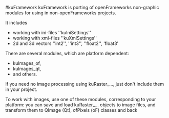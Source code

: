 #kuFramework
kuFramework is porting of openFrameworks non-graphic modules for using in non-openFrameworks projects.

It includes 
* working with ini-files ''kuIniSettings''
* working with xml-files ''kuXmlSettings''
* 2d and 3d vectors ''int2'', ''int3'', ''float2'', 'float3'


There are several modules, which are platform dependent:
* kuImages_of,
* kuImages_qt,
* and others.

If you need no image processing using kuRaster_..., just don't include them in your project.

To work with images, use one of these modules, corresponding to your platform:
you can save and load kuRaster_... objects to image files, and transform them 
to QImage (Qt), ofPixels (oF) classes and back
